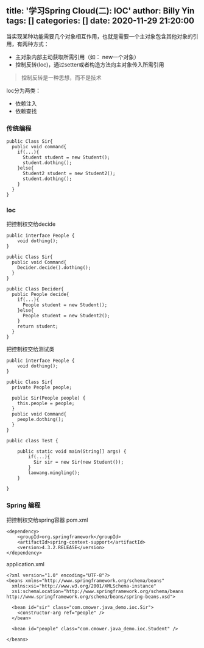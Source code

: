 title: '学习Spring Cloud(二): IOC'
author: Billy Yin
tags: []
categories: []
date: 2020-11-29 21:20:00
---
当实现某种功能需要几个对象相互作用，也就是需要一个主对象包含其他对象的引用，有两种方式： 
* 主对象内部主动获取所需引用（如： new一个对象）
* 控制反转(Ioc)，通过setter或者构造方法向主对象传入所需引用

> 控制反转是一种思想，而不是技术

Ioc分为两类：
* 依赖注入
* 依赖查找

### 传统编程
```
public Class Sir{
  public void command{
    if(...){
      Student student = new Student();
      student.dothing();
    }else{
      Student2 student = new Student2();
      student.dothing();
    }
  }
} 
```

### Ioc
把控制权交给decide
```
public interface People {
    void dothing();
}
```
``` 
public Class Sir{
  public void Command{
    Decider.decide().dothing();
  }
} 
```
```
public Class Decider{
  public People decide{
    if(...){
      People student = new Student();
    }else{
      People student = new Student2();
    }
    return student;
  }
} 
```
把控制权交给测试类
```
public interface People {
    void dothing();
}
```
``` 
public Class Sir{
  private People people;
   
  public Sir(People people) {
    this.people = people;
  }
  public void Command{
    people.dothing();
  }
} 
```
```
public class Test {

    public static void main(String[] args) {
        if(...){
          Sir sir = new Sir(new Student());
        }
        laowang.mingling();
    }

}
```
### Spring 编程
把控制权交给spring容器
pom.xml
```
<dependency>
    <groupId>org.springframework</groupId>
    <artifactId>spring-context-support</artifactId>
    <version>4.3.2.RELEASE</version>
</dependency>

```
application.xml
```
<?xml version="1.0" encoding="UTF-8"?>
<beans xmlns="http://www.springframework.org/schema/beans"
  xmlns:xsi="http://www.w3.org/2001/XMLSchema-instance"
  xsi:schemaLocation="http://www.springframework.org/schema/beans http://www.springframework.org/schema/beans/spring-beans.xsd">

  <bean id="sir" class="com.cmower.java_demo.ioc.Sir">
    <constructor-arg ref="people" />
  </bean>
        
  <bean id="people" class="com.cmower.java_demo.ioc.Student" />

</beans>
```

